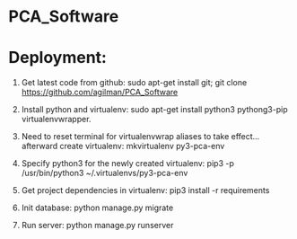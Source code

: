 # PCA_Software


# Deployment:

  1. Get latest code from github:
  sudo apt-get install git; git clone https://github.com/agilman/PCA_Software

  2. Install python and virtualenv:
  sudo apt-get install python3 pythong3-pip virtualenvwrapper.

  3. Need to reset terminal for virtualenvwrap aliases to take effect... afterward create virtualenv:
  mkvirtualenv py3-pca-env

  4. Specify python3 for the newly created virtualenv:
  pip3 -p /usr/bin/python3 ~/.virtualenvs/py3-pca-env

  5. Get project dependencies in virtualenv:
  pip3 install -r requirements

  6. Init database:
  python manage.py migrate

  7. Run server:
  python manage.py runserver
